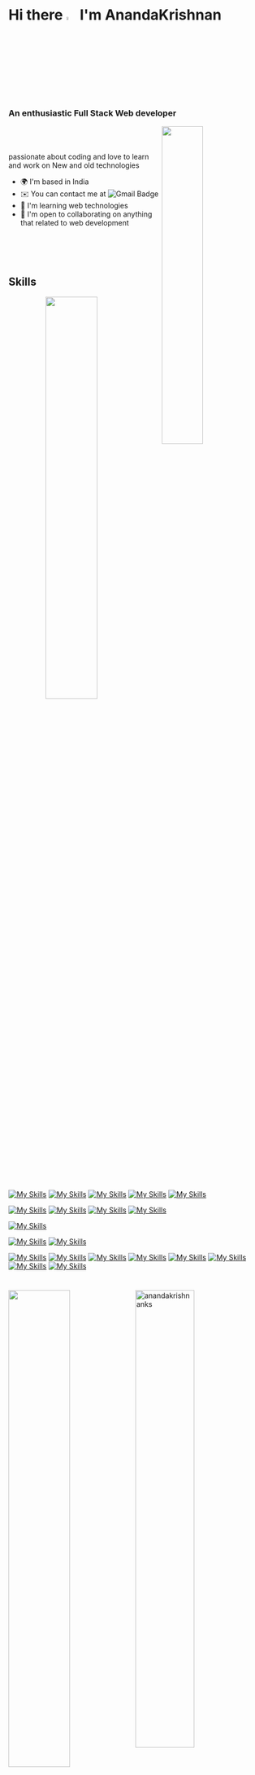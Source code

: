 # Hi there <img width="4%" src="https://imgs.search.brave.com/w1j0-ek1qAH1Nok7MJkZNl7pOtJWoEB3dPqSHvA9lzA/rs:fit:1024:1024:1/g:ce/aHR0cHM6Ly9ibG9n/LmpveXBpeGVscy5j/b20vY29udGVudC9p/bWFnZXMvMjAxOS8w/Ni93YXZpbmdfaGFu/ZF9zaWduXzEwMjQu/Z2lm.gif"/> I'm AnandaKrishnan  
### An enthusiastic Full Stack Web developer 
<img width="40%" align="right" src="https://imgs.search.brave.com/w6Afg5fCX8h_wkW1FD2XLMOuKUOXVT9tN2hJWmhl6Rc/rs:fit:800:600:1/g:ce/aHR0cHM6Ly9jZG4u/ZHJpYmJibGUuY29t/L3VzZXJzLzExNjIw/Nzcvc2NyZWVuc2hv/dHMvMzg0ODkxNC9w/cm9ncmFtbWVyLmdp/Zg.gif" alt=""/>

<br/><br/><br/>
passionate about coding and love to learn and work on New and old technologies

* 🌍  I'm based in India
* ✉️  You can contact me at  ![Gmail Badge](https://img.shields.io/badge/-anandakrishnan1000@gmail.com-c14438?style=plastic&logo=Gmail&logoColor=white&)
* 🧠  I'm learning web technologies
* 🤝  I'm open to collaborating on anything that related to web development <br/><br/><br/>
 <br/>
 
 ## Skills
 
 <img align="right"  width="45%"  src="https://github-readme-stats.vercel.app/api/top-langs/?username=AnandaKrishnanKS&layout=compact"/>

  [![My Skills](https://skillicons.dev/icons?i=html)](https://developer.mozilla.org/en-US/docs/Glossary/HTML5) [![My Skills](https://skillicons.dev/icons?i=css)](https://developer.mozilla.org/en-US/docs/Web/CSS) [![My Skills](https://skillicons.dev/icons?i=js)](https://developer.mozilla.org/en-US/docs/Web/JavaScript) [![My Skills](https://skillicons.dev/icons?i=ts)](https://www.typescriptlang.org/) [![My Skills](https://skillicons.dev/icons?i=c)](https://www.cprogramming.com/) 

 [![My Skills](https://skillicons.dev/icons?i=nodejs)](https://nodejs.org/en/) [![My Skills](https://skillicons.dev/icons?i=angular)](https://angular.org/en/) [![My Skills](https://skillicons.dev/icons?i=react)](https://reactjs.org/) [![My Skills](https://skillicons.dev/icons?i=expressjs)](https://expressjs.com/)

 [![My Skills](https://skillicons.dev/icons?i=mongodb)](https://www.mongodb.com/)

 [![My Skills](https://skillicons.dev/icons?i=bootstrap)](https://getbootstrap.com/) [![My Skills](https://skillicons.dev/icons?i=materialui)](https://mui.com/)

 [![My Skills](https://skillicons.dev/icons?i=linux)](https://www.linux.org/) [![My Skills](https://skillicons.dev/icons?i=aws)](https://aws.amazon.com/) [![My Skills](https://skillicons.dev/icons?i=git)](https://git-scm.com/) [![My Skills](https://skillicons.dev/icons?i=github)](https://docs.github.com/en) [![My Skills](https://skillicons.dev/icons?i=xd)](https://docs.xd.com/) [![My Skills](https://skillicons.dev/icons?i=illustrator)](https://www.illustrator.org/) [![My Skills](https://skillicons.dev/icons?i=premiere)](https://docs.premiere.com/) [![My Skills](https://skillicons.dev/icons?i=photoshop)](https://docs.photoshop.com/)

#

<img align="left" width="49%"  src="https://github-readme-stats.vercel.app/api?username=AnandaKrishnanKS&show_icons=true&theme=radical"/>
<p><img width="48%" src="https://github-readme-streak-stats.herokuapp.com/?user=anandakrishnanks&" alt="anandakrishnanks" /></p>
